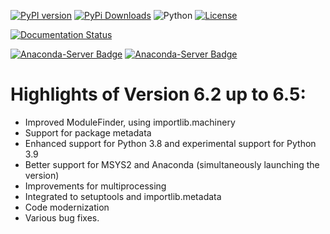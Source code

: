 [![PyPI version](https://img.shields.io/pypi/v/cx_Freeze)](https://pypi.org/project/cx_Freeze/)
[![PyPi Downloads](https://img.shields.io/pypi/dm/cx_Freeze)](https://pypistats.org/packages/cx_Freeze)
![Python](https://img.shields.io/pypi/pyversions/cx_Freeze)
[![License](https://img.shields.io/pypi/l/cx_Freeze.svg)](https://pypi.org/project/cx_Freeze/)

[![Documentation Status](https://readthedocs.org/projects/cx-freeze/badge/?version=latest)](https://cx-freeze.readthedocs.io/en/latest/?badge=latest)

[![Anaconda-Server Badge](https://anaconda.org/conda-forge/cx_freeze/badges/version.svg)](https://anaconda.org/conda-forge/cx_freeze)
[![Anaconda-Server Badge](https://anaconda.org/conda-forge/cx_freeze/badges/downloads.svg)](https://anaconda.org/conda-forge/cx_freeze)




# Highlights of Version 6.2 up to 6.5:
- Improved ModuleFinder, using importlib.machinery
- Support for package metadata
- Enhanced support for Python 3.8 and experimental support for Python 3.9
- Better support for MSYS2 and Anaconda (simultaneously launching the version)
- Improvements for multiprocessing
- Integrated to setuptools and importlib.metadata
- Code modernization
- Various bug fixes.
